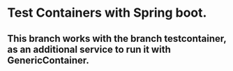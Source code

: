 # Test Containers with Spring boot.
## This branch works with the branch testcontainer, as an additional service to run it with GenericContainer. 